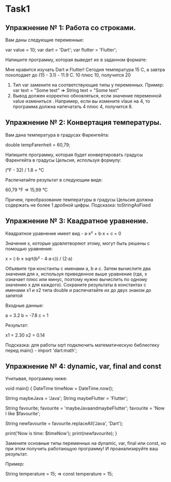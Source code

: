 # Task1

## Упражнение № 1: Работа со строками.

Вам даны следующие переменные:

var value = 10;
var dart = 'Dart';
var flutter = 'Flutter';

Напишите программу, которая выведет их в заданном формате:

Мне нравится изучать Dart и Flutter!
Сегодня температура 15 С, а завтра похолодает до (15 - 3.1) - 11.9 С.
10 плюс 10, получится 20

1. Тип var замените на соответствующие типы у переменных. Пример: var text = "Some text" => String text = "Some text"
2. Вывод должен корректно обновляться, если значение переменной value измениться .
Например, если вы измените vlaue на 4, то программа должна напечатать 4 плюс 4, получится 8.

## Упражнение № 2: Конвертация температуры.

Вам дана температура в градусах Фаренгейта:

double tempFarenheit = 60,79;

Напишите программу, которая будет конвертировать градусы Фаренгейта в градусы Цельсия, используя формулу:

(°F - 32) / 1.8 = °C

Распечатайте результат в следующим виде:

60,79 °F => 15,99 °C

Причем, преобразование температуры в градусы Цельсия должна содержать не более 1 дробной цифры.
Подсказка: toStringAsFixed


## Упражнение № 3: Квадратное уравнение.

Квадратное уравнение имеет вид - a⋅x² + b⋅x + c = 0

Значения x, которые удовлетворяют этому, могут быть решены с помощью уравнения:

x = (-b ± sqrt(b² - 4⋅a⋅c)) / (2⋅a)

Объявите три константы с именами a, b и c. Затем вычислите два значения для x, используя приведенное выше уравнение (где, ± означает плюс или минус, поэтому нужно вычислить по одному значению х для каждого).
Сохраните результаты в константах с именами x1 и x2 типа double и распечатайте их до двух знаком до запятой

Входные данные:

a = 3.2
b = -7.8
c = 1

Результат:

x1 = 2.30 
x2 = 0.14

Подсказка: для работы sqrt подключить математическую библиотеку перед main() - import 'dart:math';

## Упражнение № 4: dynamic, var, final and const

Учитывая, программу ниже:

void main() {
  DateTime timeNow = DateTime.now();

  String maybeJava = 'Java';
  String maybeFlutter = 'Flutter';

  String favourite;
  favourite = 'maybeJavaandmaybeFlutter';
  favourite = 'Now I like $favourite';

  String newfavourite = favourite.replaceAll('Java', 'Dart');

  print('Now is time: $timeNow');
  print(newfavourite);
}

Замените основные типы переменных на dynamic, var, final или const, но при этом получить работающую программу!
И проанализируйте ваш результат.

Пример:

String temperature = 15; => const temperature = 15;